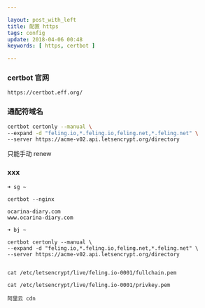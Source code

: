```yaml
---

layout: post_with_left
title: 配置 https
tags: config
update: 2018-04-06 00:48
keywords: [ https, certbot ]

---
```


### certbot 官网

`https://certbot.eff.org/`


### 通配符域名
```sh
certbot certonly --manual \
--expand -d "feling.io,*.feling.io,feling.net,*.feling.net" \
--server https://acme-v02.api.letsencrypt.org/directory 
```

只能手动 renew 

### xxx

```
➜ sg ~ 

certbot --nginx

ocarina-diary.com
www.ocarina-diary.com
```

```
➜ bj ~ 

certbot certonly --manual \
--expand -d "feling.io,*.feling.io,feling.net,*.feling.net" \
--server https://acme-v02.api.letsencrypt.org/directory


cat /etc/letsencrypt/live/feling.io-0001/fullchain.pem

cat /etc/letsencrypt/live/feling.io-0001/privkey.pem

阿里云 cdn
```